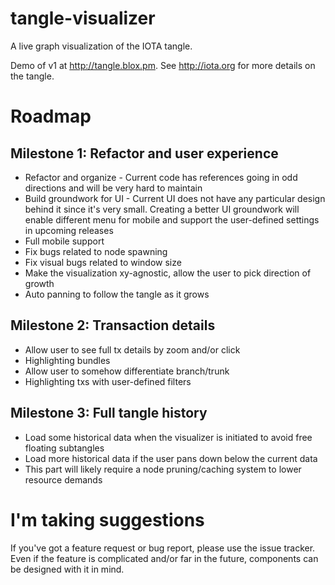 # tangle-visualizer
A live graph visualization of the IOTA tangle.

Demo of v1 at http://tangle.blox.pm. See http://iota.org for more details on the tangle.

# Roadmap
## Milestone 1: Refactor and user experience
* Refactor and organize - Current code has references going in odd directions and will be very hard to maintain
* Build groundwork for UI - Current UI does not have any particular design behind it since it's very small. Creating a better UI groundwork will enable different menu for mobile and support the user-defined settings in upcoming releases
* Full mobile support
* Fix bugs related to node spawning
* Fix visual bugs related to window size
* Make the visualization xy-agnostic, allow the user to pick direction of growth
* Auto panning to follow the tangle as it grows

## Milestone 2: Transaction details
* Allow user to see full tx details by zoom and/or click
* Highlighting bundles
* Allow user to somehow differentiate branch/trunk
* Highlighting txs with user-defined filters

## Milestone 3: Full tangle history
* Load some historical data when the visualizer is initiated to avoid free floating subtangles
* Load more historical data if the user pans down below the current data
* This part will likely require a node pruning/caching system to lower resource demands

# I'm taking suggestions
If you've got a feature request or bug report, please use the issue tracker. Even if the feature is complicated and/or far in the future, components can be designed with it in mind.
